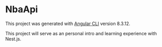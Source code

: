 # NbaApi

This project was generated with [Angular CLI](https://github.com/angular/angular-cli) version 8.3.12.

This project will serve as an personal intro and learning experience with Nest.js.  

## 